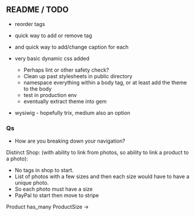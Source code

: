 ## README / TODO
- reorder tags
- quick way to add or remove tag
- and quick way to add/change caption for each

- very basic dynamic css added
  - Perhaps lint or other safety check?
  - Clean up past stylesheets in public directory
  - namespace everything within a body tag, or at least add the theme to the body
  - test in production env
  - eventually extract theme into gem

- wysiwig - hopefully trix, medium also an option

### Qs

- How are you breaking down your navigation?

Distinct Shop: (with ability to link from photos, so ability to link a product to a photo):
- No tags in shop to start.
- List of photos with a few sizes and then each size would have to have a unique photo.
- So each photo must have a size
- PayPal to start then move to stripe

Product has_many ProductSize ->
